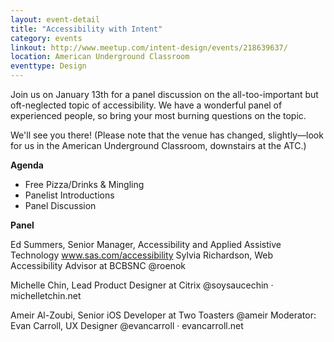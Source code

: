 ```yaml
---
layout: event-detail
title: "Accessibility with Intent"
category: events
linkout: http://www.meetup.com/intent-design/events/218639637/
location: American Underground Classroom
eventtype: Design
---
```


Join us on January 13th for a panel discussion on the all-too-important but oft-neglected topic of accessibility. We have a wonderful panel of experienced people, so bring your most burning questions on the topic.

We'll see you there! (Please note that the venue has changed, slightly—look for us in the American Underground Classroom, downstairs at the ATC.)

**Agenda**

- Free Pizza/Drinks & Mingling
- Panelist Introductions
- Panel Discussion

**Panel**

Ed Summers, Senior Manager, Accessibility and Applied Assistive Technology 
www.sas.com/accessibility 
Sylvia Richardson, Web Accessibility Advisor at BCBSNC 
@roenok

Michelle Chin, Lead Product Designer at Citrix 
@soysaucechin · michelletchin.net

Ameir Al-Zoubi, Senior iOS Developer at Two Toasters 
@ameir 
Moderator: Evan Carroll, UX Designer 
@evancarroll · evancarroll.net 